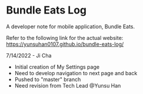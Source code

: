 # Bundle Eats Log

A developer note for mobile application, Bundle Eats.

Refer to the following link for the actual website: https://yunsuhan0107.github.io/bundle-eats-log/

7/14/2022 - Ji Cha
- Initial creation of My Settings page
- Need to develop navigation to next page and back
- Pushed to "master" branch
- Need revision from Tech Lead @Yunsu Han

